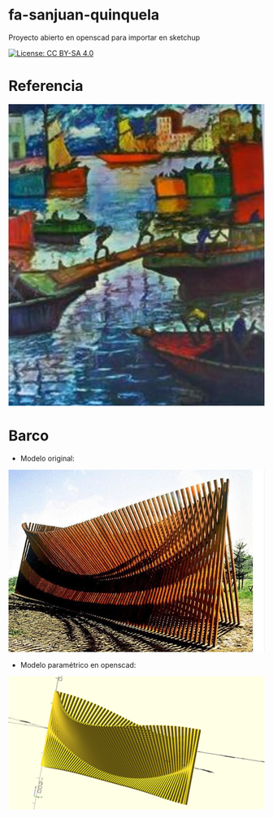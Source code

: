 # fa-sanjuan-quinquela

Proyecto abierto en openscad para importar en sketchup

[![License: CC BY-SA 4.0](https://img.shields.io/badge/License-CC%20BY--SA%204.0-lightgrey.svg)](https://creativecommons.org/licenses/by-sa/4.0/)


# Referencia
![Objetivo](https://github.com/kenarab/fa-sanjuan-quiniquela/blob/master/referencias/referencia_quinquela.jpeg)

# Barco

* Modelo original:

![Objetivo](https://github.com/kenarab/fa-sanjuan-quiniquela/blob/master/referencias/sanjuan_fuegoaustral_objetivo.jpeg)

* Modelo paramétrico en openscad:

![Modelo actual](https://github.com/kenarab/fa-sanjuan-quiniquela/blob/master/png/fa-sanjuan-barco-v0.1.png)
